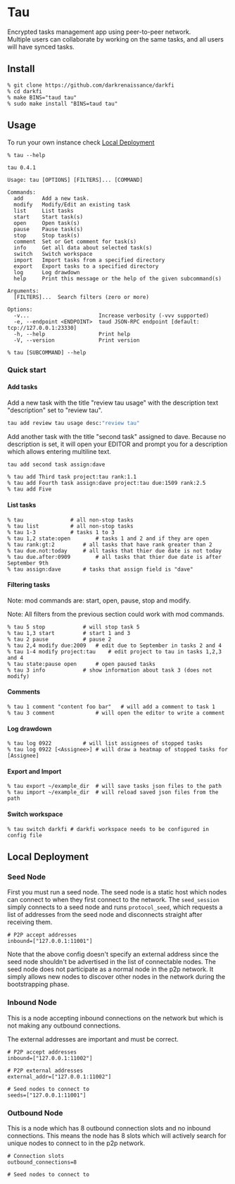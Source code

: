 # Tau

Encrypted tasks management app using peer-to-peer network.  
Multiple users can collaborate by working on the same tasks, 
and all users will have synced tasks.


## Install 

```shell
% git clone https://github.com/darkrenaissance/darkfi 
% cd darkfi
% make BINS="taud tau"
% sudo make install "BINS=taud tau"
```

## Usage 

To run your own instance check [Local Deployment](#local-deployment)

```shell
% tau --help 
```
	tau 0.4.1

	Usage: tau [OPTIONS] [FILTERS]... [COMMAND]

	Commands:
	  add      Add a new task.
	  modify   Modify/Edit an existing task
	  list     List tasks
	  start    Start task(s)
	  open     Open task(s)
	  pause    Pause task(s)
	  stop     Stop task(s)
	  comment  Set or Get comment for task(s)
	  info     Get all data about selected task(s)
	  switch   Switch workspace
	  import   Import tasks from a specified directory
	  export   Export tasks to a specified directory
	  log      Log drawdown
	  help     Print this message or the help of the given subcommand(s)

	Arguments:
	  [FILTERS]...  Search filters (zero or more)

	Options:
	  -v...                      Increase verbosity (-vvv supported)
	  -e, --endpoint <ENDPOINT>  taud JSON-RPC endpoint [default: tcp://127.0.0.1:23330]
	  -h, --help                 Print help
	  -V, --version              Print version

```shell
% tau [SUBCOMMAND] --help
```

### Quick start

#### Add tasks

Add a new task with the title "review tau usage" with the description text
"description" set to "review tau".

```bash
tau add review tau usage desc:"review tau"
```

Add another task with the title "second task" assigned to dave.
Because no description is set, it will open your EDITOR and prompt you
for a description which allows entering multiline text.

```bash
tau add second task assign:dave
```

```
% tau add Third task project:tau rank:1.1
% tau add Fourth task assign:dave project:tau due:1509 rank:2.5
% tau add Five
```


#### List tasks

```shell
% tau				# all non-stop tasks
% tau list			# all non-stop tasks
% tau 1-3			# tasks 1 to 3
% tau 1,2 state:open		# tasks 1 and 2 and if they are open
% tau rank:gt:2			# all tasks that have rank greater than 2
% tau due.not:today		# all tasks that thier due date is not today
% tau due.after:0909		# all tasks that thier due date is after September 9th
% tau assign:dave		# tasks that assign field is "dave"
```


#### Filtering tasks

Note: mod commands are: start, open, pause, stop and modify.

Note: All filters from the previous section could work with mod commands.

```shell
% tau 5 stop			# will stop task 5
% tau 1,3 start			# start 1 and 3
% tau 2 pause			# pause 2
% tau 2,4 modify due:2009	# edit due to September in tasks 2 and 4 
% tau 1-4 modify project:tau	# edit project to tau in tasks 1,2,3 and 4
% tau state:pause open		# open paused tasks
% tau 3 info			# show information about task 3 (does not modify)
```

#### Comments

```shell
% tau 1 comment "content foo bar"	# will add a comment to task 1
% tau 3 comment				# will open the editor to write a comment
```

#### Log drawdown

```shell
% tau log 0922			# will list assignees of stopped tasks
% tau log 0922 [<Assignee>]	# will draw a heatmap of stopped tasks for [Assignee]
```

#### Export and Import

```shell
% tau export ~/example_dir	# will save tasks json files to the path
% tau import ~/example_dir	# will reload saved json files from the path
```


#### Switch workspace

```shell
% tau switch darkfi	# darkfi workspace needs to be configured in config file
```

## Local Deployment

### Seed Node

First you must run a seed node. The seed node is a static host which nodes can
connect to when they first connect to the network. The `seed_session` simply
connects to a seed node and runs `protocol_seed`, which requests a list of
addresses from the seed node and disconnects straight after receiving them.

    # P2P accept addresses
    inbound=["127.0.0.1:11001"] 

Note that the above config doesn't specify an external address since the
seed node shouldn't be advertised in the list of connectable nodes. The seed
node does not participate as a normal node in the p2p network. It simply allows
new nodes to discover other nodes in the network during the bootstrapping phase.

### Inbound Node

This is a node accepting inbound connections on the network but which is not
making any outbound connections.

The external addresses are important and must be correct.

    # P2P accept addresses
    inbound=["127.0.0.1:11002"]
    
    # P2P external addresses
    external_addr=["127.0.0.1:11002"]

    # Seed nodes to connect to 
    seeds=["127.0.0.1:11001"]

### Outbound Node

This is a node which has 8 outbound connection slots and no inbound connections.
This means the node has 8 slots which will actively search for unique nodes to
connect to in the p2p network.

    # Connection slots
    outbound_connections=8

    # Seed nodes to connect to 

